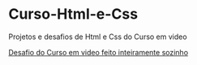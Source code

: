 # Curso-Html-e-Css
Projetos e desafios de Html e Css do Curso em video

<a href="https://devletto.github.io/Curso-Html-e-Css/m2desafio01/dsf-android.html">Desafio do Curso em video feito inteiramente sozinho</a>
